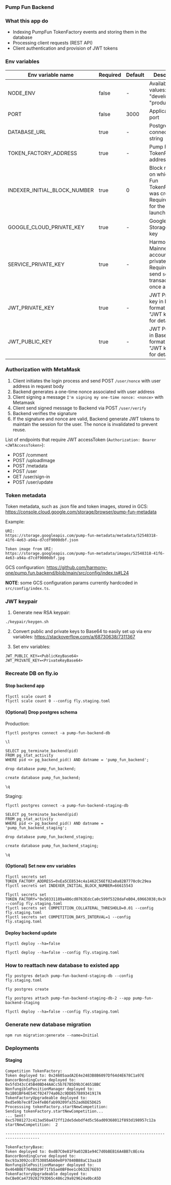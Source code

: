 ### Pump Fun Backend

### What this app do
- Indexing PumpFun TokenFactory events and storing them in the database
- Processing client requests (REST API)
- Client authentication and provision of JWT tokens

### Env variables

| Env variable name            | Required | Default | Description                                                                                  |                                                                                                                                                                                                                                                                                                                                                                                                                                                
|------------------------------|----------|---------|----------------------------------------------------------------------------------------------|
| NODE_ENV                     | false    | -       | Available values: "development", "production" ]                                              |
| PORT                         | false    | 3000    | Application port                                                                             |
| DATABASE_URL                 | true     | -       | Postgres DB connection string                                                                |
| TOKEN_FACTORY_ADDRESS        | true     | -       | Pump Fun TokenFactory address                                                                |
| INDEXER_INITIAL_BLOCK_NUMBER | true     | 0       | Block number on which Pump Fun TokenFactory was created. Required only for the first launch. |
| GOOGLE_CLOUD_PRIVATE_KEY     | true     | -       | Google Cloud Storage private key                                                             |
| SERVICE_PRIVATE_KEY          | true     | -       | Harmony Mainnet account private key. Required to send `setWinner` transaction once a day.    |
| JWT_PRIVATE_KEY              | true     | -       | JWT Private key in Base64 format (see "JWT keypair" for details)                             |
| JWT_PUBLIC_KEY               | true     | -       | JWT Public key in Base64 format (see "JWT keypair" for details)                              |

### Authorization with MetaMask
1. Client initiates the login process and send POST `/user/nonce` with user address in request body
2. Backend generates a one-time nonce associated with user address
3. Client signing a message `I'm signing my one-time nonce: <nonce>` with Metamask
4. Client send signed message to Backend via POST `/user/verify`
5. Backend verifies the signature
6. If the signature and nonce are valid, Backend generate JWT tokens to maintain the session for the user. The nonce is invalidated to prevent reuse.

List of endpoints that require JWT accessToken (`Authorization: Bearer <JWTAccessToken>`):
- POST /comment
- POST /uploadImage
- POST /metadata
- POST /user
- GET /user/sign-in
- POST /user/update

### Token metadata
Token metadata, such as .json file and token images, stored in GCS:
https://console.cloud.google.com/storage/browser/pump-fun-metadata

Example:
```shell
URI:
https://storage.googleapis.com/pump-fun-metadata/metadata/52548318-41f6-4e63-a94a-d7cdf9000dbf.json

Token image from URI:
https://storage.googleapis.com/pump-fun-metadata/images/52548318-41f6-4e63-a94a-d7cdf9000dbf.jpg
```

GCS configuration:
https://github.com/harmony-one/pump.fun.backend/blob/main/src/config/index.ts#L24

**NOTE**: some GCS configuration params currently hardcoded in `src/config/index.ts`.

### JWT keypair

1. Generate new RSA keypair:
```shell
./keypair/keygen.sh
```

2. Convert public and private keys to Base64 to easily set up via env variables:
https://stackoverflow.com/a/68730638/7311367

3. Set env variables:
```shell
JWT_PUBLIC_KEY=<PublicKeyBase64>
JWT_PRIVATE_KEY=<PrivateKeyBase64>
```

### Recreate DB on fly.io

#### Stop backend app
```shell
flyctl scale count 0
flyctl scale count 0 --config fly.staging.toml
```

####  (Optional) Drop postgres schema

Production:
```shell
flyctl postgres connect -a pump-fun-backend-db

\l

SELECT pg_terminate_backend(pid) 
FROM pg_stat_activity 
WHERE pid <> pg_backend_pid() AND datname = 'pump_fun_backend';

drop database pump_fun_backend;

create database pump_fun_backend;

\q
```

Staging:
```shell
flyctl postgres connect -a pump-fun-backend-staging-db

SELECT pg_terminate_backend(pid) 
FROM pg_stat_activity 
WHERE pid <> pg_backend_pid() AND datname = 'pump_fun_backend_staging';

drop database pump_fun_backend_staging;

create database pump_fun_backend_staging;

\q
```

#### (Optional) Set new env variables

```shell
flyctl secrets set TOKEN_FACTORY_ADDRESS=0xEa5CE8534c4a1462C56Ef82a0a82B7770c0c29ea
flyctl secrets set INDEXER_INITIAL_BLOCK_NUMBER=66615543

flyctl secrets set TOKEN_FACTORY="0x50331189a406cd0763EdcCa0c599f5328daFeB04,69663038;0x3C2fdEb2a8c62F41CCC626067D308c0603fd8F34,69665523" --config fly.staging.toml
flyctl secrets set COMPETITION_COLLATERAL_THRESHOLD=0.01 --config fly.staging.toml
flyctl secrets set COMPETITION_DAYS_INTERVAL=1 --config fly.staging.toml
```

#### Deploy backend update
```shell
flyctl deploy --ha=false

flyctl deploy --ha=false --config fly.staging.toml
```

### How to reattach new database to existed app
```shell
fly postgres detach pump-fun-backend-staging-db --config fly.staging.toml

fly postgres create 

fly postgres attach pump-fun-backend-staging-db-2 --app pump-fun-backend-staging

flyctl deploy --ha=false --config fly.staging.toml
```

### Generate new database migration
```shell
npm run migration:generate --name=Initial
```

### Deployments

#### Staging
```shell
Competition TokenFactory:
Token deployed to: 0x24605aadA2E4e2483B8B6097Df64d4E678C1a97E
BancorBondingCurve deployed to: 0x5fd343cC45B40BD44AACc5b7E7B5D9b3C4651BBC
NonfungiblePositionManager deployed to: 0x1B01BF64E54Cf024774a062c9DD857889341917A
TokenFactoryUpgradeable deployed to: 0xd5e9b7ec8f2e4feB6fab99209fa352ad6DE5D625
Processsing tokenFactory.startNewCompetition:
Sending tokenFactory.startNewCompetition...
... Sent! 0xc57081272c413ad50a472ff12de5debdf4d5c56ad09368012f893d198957c12a
startNewCompetition:  2

-------------------------------------------------------------------------------------

TokenFactoryBase:
Token deployed to: 0xdB7C0e81F9a032B1e94C7d0bBEB16A4BB7c8Ec4a
BancorBondingCurve deployed to: 0xc93a3092cc8753085Ab60e0F97840B88aC13aa18
NonfungiblePositionManager deployed to: 0x464B0Ef7640829F71fb5ae0BF0ee1c0632E76E93
TokenFactoryUpgradeable deployed to: 0xCBe0Ca4739282793D65c486c29a929624a0bcA5D
```
